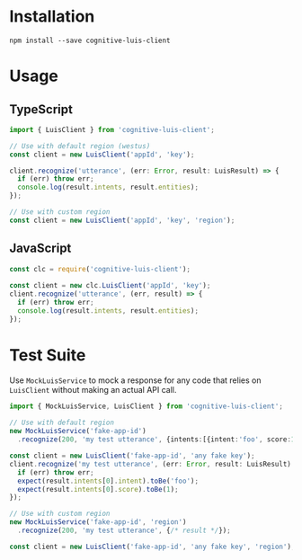 # Installation
```
npm install --save cognitive-luis-client
```

# Usage

## TypeScript
```TypeScript
import { LuisClient } from 'cognitive-luis-client';

// Use with default region (westus)
const client = new LuisClient('appId', 'key');

client.recognize('utterance', (err: Error, result: LuisResult) => {
  if (err) throw err;
  console.log(result.intents, result.entities);
});
```

```TypeScript
// Use with custom region
const client = new LuisClient('appId', 'key', 'region');
```

## JavaScript
```JavaScript
const clc = require('cognitive-luis-client');
 
const client = new clc.LuisClient('appId', 'key');
client.recognize('utterance', (err, result) => {
  if (err) throw err;
  console.log(result.intents, result.entities);
});
```

# Test Suite
Use `MockLuisService` to mock a response for any code that relies on `LuisClient` without making an actual API call.

```TypeScript
import { MockLuisService, LuisClient } from 'cognitive-luis-client';
 
// Use with default region
new MockLuisService('fake-app-id')
  .recognize(200, 'my test utterance', {intents:[{intent:'foo', score:1}], entities:[]});

const client = new LuisClient('fake-app-id', 'any fake key');
client.recognize('my test utterance', (err: Error, result: LuisResult) => {
  if (err) throw err;
  expect(result.intents[0].intent).toBe('foo');
  expect(result.intents[0].score).toBe(1);
});
```

```TypeScript
// Use with custom region
new MockLuisService('fake-app-id', 'region')
  .recognize(200, 'my test utterance', {/* result */});

const client = new LuisClient('fake-app-id', 'any fake key', 'region');
```